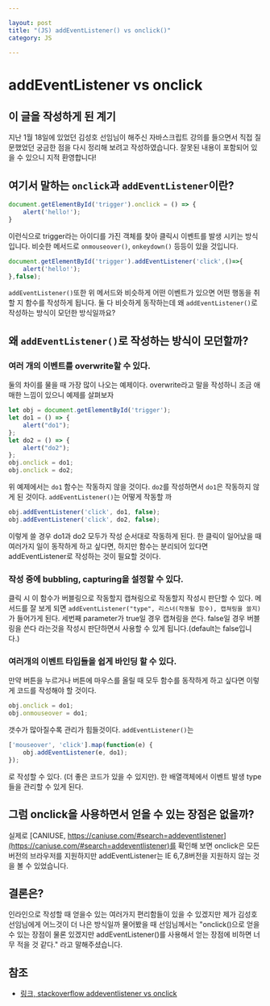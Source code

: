 ```yaml
---

layout: post
title: "(JS) addEventListener() vs onclick()"
category: JS 

---
```


# addEventListener vs onclick

## 이 글을 작성하게 된 계기
지난 1월 18일에 있었던 김성호 선임님이 해주신 자바스크립트 강의를 들으면서 직접 질문했었던 궁금한 점을 다시 정리해 보려고 작성하였습니다. 잘못된 내용이 포함되어 있을 수 있으니 지적 환영합니다!

## 여기서 말하는 `onclick`과 `addEventListener`이란?
```js
document.getElementById('trigger').onclick = () => {
    alert('hello!');
}
```
이런식으로 trigger라는 아이디를 가진 객체를 찾아 클릭시 이벤트를 발생 시키는 방식입니다. 비슷한 메서드로 `onmouseover()`, `onkeydown()` 등등이 있을 것입니다.
```js
document.getElementById('trigger').addEventListener('click',()=>{
    alert('hello!');
},false);
```
`addEventListener()`또한 위 메서드와 비슷하게 어떤 이벤트가 있으면 어떤 행동을 취할 지 함수를 작성하게 됩니다. 둘 다 비슷하게 동작하는데 왜 `addEventListener()`로 작성하는 방식이 모던한 방식일까요?

## 왜 `addEventListener()`로 작성하는 방식이 모던할까?
### 여러 개의 이벤트를 overwrite할 수 있다.
둘의 차이를 물을 때 가장 많이 나오는 예제이다.
overwrite라고 말을 작성하니 조금 애매한 느낌이 있으니 예제를 살펴보자
```js
let obj = document.getElementById('trigger');
let do1 = () => {
    alert("do1");
};
let do2 = () => {
    alert("do2");
};
obj.onclick = do1;
obj.onclick = do2;
```
위 예제에서는 `do1` 함수는 작동하지 않을 것이다. `do2`를 작성하면서 `do1`은 작동하지 않게 된 것이다. `addEventListener()`는 어떻게 작동할 까

```js
obj.addEventListener('click', do1, false);
obj.addEventListener('click', do2, false);
```
이렇게 쓸 경우 do1과 do2 모두가 작성 순서대로 작동하게 된다.
한 클릭이 일어났을 때 여러가지 일이 동작하게 하고 싶다면, 하지만 함수는 분리되어 있다면 addEventListener로 작성하는 것이 필요할 것이다.

### 작성 중에 bubbling, capturing을 설정할 수 있다.
클릭 시 이 함수가 버블링으로 작동할지 캡쳐링으로 작동할지 작성시 판단할 수 있다. 메서드를 잘 보게 되면 `addEventListener("type", 리스너(작동될 함수), 캡쳐링을 쓸지)`가 들어가게 된다. 세번째 parameter가 true일 경우 캡쳐링을 쓴다. false일 경우 버블링을 쓴다 라는것을 작성시 판단하면서 사용할 수 있게 됩니다.(default는 false입니다.)

### 여러개의 이벤트 타입들을 쉽게 바인딩 할 수 있다.
만약 버튼을 누르거나 버튼에 마우스를 올릴 때 모두 함수를 동작하게 하고 싶다면 이렇게 코드를 작성해야 할 것이다.
```js
obj.onclick = do1;
obj.onmouseover = do1;
```
갯수가 많아질수록 관리가 힘들것이다. `addEventListener()`는
```js
['mouseover', 'click'].map(function(e) {
    obj.addEventListener(e, do1);
});
```
로 작성할 수 있다. (더 좋은 코드가 있을 수 있지만). 한 배열객체에서 이벤트 발생 type들을 관리할 수 있게 된다.

## 그럼 onclick을 사용하면서 얻을 수 있는 장점은 없을까?
실제로 [CANIUSE, https://caniuse.com/#search=addeventlistener](https://caniuse.com/#search=addeventlistener)를 확인해 보면 onclick은 모든 버전의 브라우저를 지원하지만 addEventListener는 IE 6,7,8버전을 지원하지 않는 것을 볼 수 있었습니다. 

## 결론은?
인라인으로 작성할 때 얻을수 있는 여러가지 편리함들이 있을 수 있겠지만 제가 김성호 선임님에게 어느것이 더 나은 방식일까 물어봤을 때 선임님께서는 "onclick()으로 얻을 수 있는 장점이 물론 있겠지만 addEventListener()를 사용해서 얻는 장점에 비하면 너무 적을 것 같다." 라고 말해주셨습니다. 

## 참조
* [링크, stackoverflow addeventlistener vs onclick](https://stackoverflow.com/questions/6348494/addeventlistener-vs-onclick)


<br/><br/>
